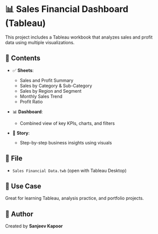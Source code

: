 # 📊 Sales Financial Dashboard (Tableau)

This project includes a Tableau workbook that analyzes sales and profit data using multiple visualizations.

## 📌 Contents

- ✅ **Sheets**:
  - Sales and Profit Summary
  - Sales by Category & Sub-Category
  - Sales by Region and Segment
  - Monthly Sales Trend
  - Profit Ratio

- 📊 **Dashboard**:
  - Combined view of key KPIs, charts, and filters

- 📖 **Story**:
  - Step-by-step business insights using visuals

## 📁 File

- `Sales Financial Data.twb` (open with Tableau Desktop)

## 🎯 Use Case

Great for learning Tableau, analysis practice, and portfolio projects.

## 👤 Author

Created by **Sanjeev Kapoor**
